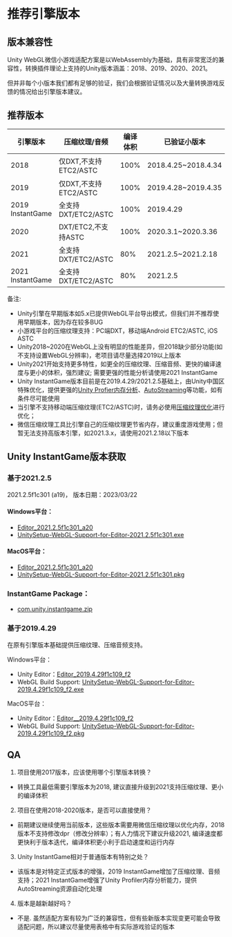 # 推荐引擎版本

## 版本兼容性
 Unity WebGL微信小游戏适配方案是以WebAssembly为基础，具有非常宽泛的兼容性，转换插件理论上支持的Unity版本涵盖：2018、2019、2020、2021。
 
 但并非每个小版本我们都有足够的验证，我们会根据验证情况以及大量转换游戏反馈的情况给出引擎版本建议。

## 推荐版本

| 引擎版本 | 压缩纹理/音频 | 编译体积 | 已验证小版本 | 其他 |
| --- | --- | --- | --- | --- |
| 2018 | 仅DXT,不支持ETC2/ASTC | 100% | 2018.4.25~2018.4.34 | 不支持设置dpr分辨率 |
| 2019 | 仅DXT,不支持ETC2/ASTC | 100% | 2019.4.28~2019.4.35 | --- |
| 2019 InstantGame| 全支持DXT/ETC2/ASTC | 100% | 2019.4.29 | --- |
| 2020 | DXT/ETC2,不支持ASTC | 100% | 2020.3.1~2020.3.36 | --- |
| 2021 | 全支持DXT/ETC2/ASTC | 80% | 2021.2.5~2021.2.18 | --- |
| 2021 InstantGame | 全支持DXT/ETC2/ASTC | 80% | 2021.2.5 | 增强的UnityProfiler |
 
备注:
- Unity引擎在早期版本如5.x已提供WebGL平台导出模式，但我们并不推荐使用早期版本，因为存在较多BUG
- 小游戏平台的压缩纹理支持：PC端DXT，移动端Android ETC2/ASTC, iOS ASTC
- Unity2018~2020在WebGL上没有明显的性能差异，但2018缺少部分功能(如不支持设置WebGL分辨率)，老项目请尽量选择2019以上版本
- Unity2021开始支持更多特性，如更全的压缩纹理、压缩音频、更快的编译速度与更小的体积，强烈建议; 需要更强的性能分析请使用2021 InstantGame
- Unity InstantGame版本目前是在2019.4.29/2021.2.5基础上，由Unity中国区特殊优化，提供更强的[Unity Profier内存分析](https://docs.qq.com/doc/DV0hudk5TamlIek1L)、[AutoStreaming](InstantGameGuide.md)等功能，如有条件尽可能使用
- 当引擎不支持移动端压缩纹理(ETC2/ASTC)时，请务必使用[压缩纹理优化](CompressedTexture.md)进行优化；
- 微信压缩纹理工具比引擎自己的压缩纹理更节省内存，建议重度游戏使用；但暂无法支持高版本引擎，如2021.3.x，请使用2021.2.18以下版本



## Unity InstantGame版本获取

### 基于2021.2.5
2021.2.5f1c301 (a19)， 版本日期：2023/03/22
#### Windows平台：
- [Editor_2021.2.5f1c301_a20](https://tla-1312733274.cos.ap-shanghai.myqcloud.com/InstantGame/Release/Alpha/C301_a20/UnitySetup64.exe)
- [UnitySetup-WebGL-Support-for-Editor-2021.2.5f1c301.exe](https://tla-1312733274.cos.ap-shanghai.myqcloud.com/InstantGame/Release/Alpha/C301_a20/UnitySetup-WebGL-Support-for-Editor-2021.2.5f1c301.exe)
#### MacOS平台：
- [Editor_2021.2.5f1c301_a20](https://tla-1312733274.cos.ap-shanghai.myqcloud.com/InstantGame/Release/Alpha/C301_a20/Unity.pkg)
- [UnitySetup-WebGL-Support-for-Editor-2021.2.5f1c301.pkg](https://tla-1312733274.cos.ap-shanghai.myqcloud.com/InstantGame/Release/Alpha/C301_a20/UnitySetup-WebGL-Support-for-Editor-2021.2.5f1c301.pkg)
### InstantGame Package：
- [com.unity.instantgame.zip](https://tla-1312733274.cos.ap-shanghai.myqcloud.com/InstantGame/Release/Alpha/C301_a20/com.unity.instantgame.zip)


### 基于2019.4.29
在原有引擎版本基础提供压缩纹理、压缩音频支持。

Windows平台：

- Unity Editor：[Editor_2019.4.29f1c109_f2](https://tla-1312733274.cos.ap-shanghai.myqcloud.com/InstantGame/Release/Alpha/C109_f2/UnitySetup64.exe)
- WebGL Build Support: [UnitySetup-WebGL-Support-for-Editor-2019.4.29f1c109_f2.exe](https://tla-1312733274.cos.ap-shanghai.myqcloud.com/InstantGame/Release/Alpha/C109_f2/UnitySetup-WebGL-Support-for-Editor-2019.4.29f1c109.exe)

MacOS平台：
- Unity Editor：[Editor__2019.4.29f1c109_f2](https://tla-1312733274.cos.ap-shanghai.myqcloud.com/InstantGame/Release/Alpha/C109_f2/Unity.pkg)
- WebGL Build Support: [UnitySetup-WebGL-Support-for-Editor-2019.4.29f1c109_f2.pkg](https://tla-1312733274.cos.ap-shanghai.myqcloud.com/InstantGame/Release/Alpha/C109_f2/UnitySetup-WebGL-Support-for-Editor-2019.4.29f1c109.pkg)



## QA
1. 项目使用2017版本，应该使用哪个引擎版本转换？
- 转换工具最低需要引擎版本为2018, 建议直接升级到2021支持压缩纹理、更小的编译体积

2. 项目在使用2018-2020版本，是否可以直接使用？
- 前期建议继续使用当前版本，这些版本需要用微信压缩纹理以优化内存，2018版本不支持修改dpr（修改分辨率）；有人力情况下建议升级2021, 编译速度都更快利于版本迭代，编译体积更小利于启动速度和运行内存

3. Unity InstantGame相对于普通版本有特别之处？
- 该版本是对特定正式版本的增强，2019 InstantGame增加了压缩纹理、音频支持；2021 InstantGame增强了Unity Profiler内存分析能力，提供AutoStreaming资源自动化处理

4. 版本是越新越好吗？
- 不是. 虽然适配方案有较为广泛的兼容性，但有些新版本实现变更可能会导致适配问题，所以建议尽量使用表格中有实际游戏验证的版本
